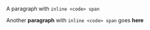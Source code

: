 A paragraph with `inline <code> span`

Another <b>paragraph</b> with `inline <code> span` goes
<b>here</b>

